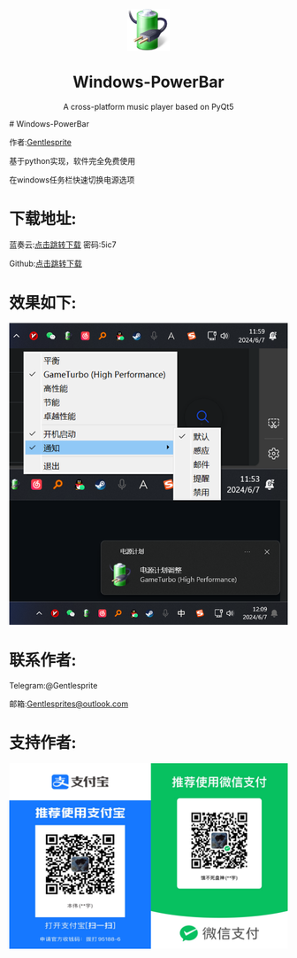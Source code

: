 <p align="center">
  <img width="15%" align="center" src="https://github.com/Gentlesprite/Windows-PowerBar/blob/main/res/powerbarlogo.png" alt="logo">
</p>
  <h1 align="center">
  Windows-PowerBar
</h1>
<p align="center">
  A cross-platform music player based on PyQt5
</p>
# Windows-PowerBar

作者:[Gentlesprite](https://github.com/Gentlesprite)

基于python实现，软件完全免费使用


在windows任务栏快速切换电源选项

# 下载地址:
蓝奏云:[点击跳转下载](https://wwm.lanzn.com/b0foivjib) 密码:5ic7

Github:[点击跳转下载](https://github.com/Gentlesprite/Windows-PowerBar/releases)

# 效果如下:

![image](https://github.com/Gentlesprite/Windows-PowerBar/blob/main/res/show.png)

# 联系作者:
  Telegram:@Gentlesprite
  
  邮箱:Gentlesprites@outlook.com

# 支持作者:

![image](https://github.com/Gentlesprite/Windows-PowerBar/blob/main/res/pay.png)

